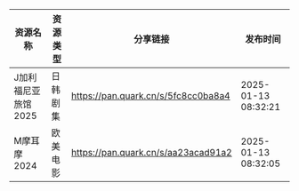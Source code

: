| 资源名称         | 资源类型 | 分享链接                                | 发布时间                |
| ------------ | ---- | ----------------------------------- | ------------------- |
| J加利福尼亚旅馆2025 | 日韩剧集 | https://pan.quark.cn/s/5fc8cc0ba8a4 | 2025-01-13 08:32:21 |
| M摩耳摩2024     | 欧美电影 | https://pan.quark.cn/s/aa23acad91a2 | 2025-01-13 08:32:05 |
